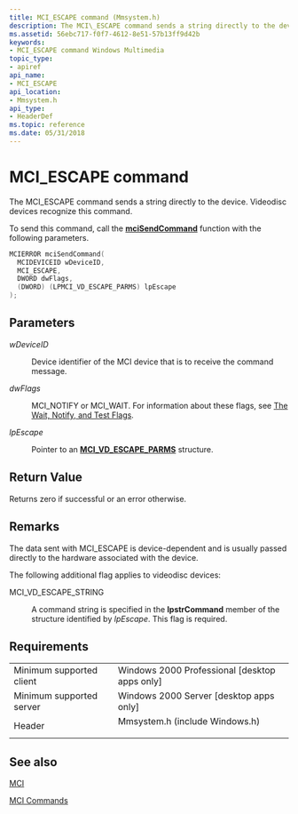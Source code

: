 ```yaml
---
title: MCI_ESCAPE command (Mmsystem.h)
description: The MCI\_ESCAPE command sends a string directly to the device. Videodisc devices recognize this command.
ms.assetid: 56ebc717-f0f7-4612-8e51-57b13ff9d42b
keywords:
- MCI_ESCAPE command Windows Multimedia
topic_type:
- apiref
api_name:
- MCI_ESCAPE
api_location:
- Mmsystem.h
api_type:
- HeaderDef
ms.topic: reference
ms.date: 05/31/2018
---
```


# MCI\_ESCAPE command

The MCI\_ESCAPE command sends a string directly to the device. Videodisc devices recognize this command.

To send this command, call the [**mciSendCommand**](/previous-versions//dd757160(v=vs.85)) function with the following parameters.


```C++
MCIERROR mciSendCommand(
  MCIDEVICEID wDeviceID, 
  MCI_ESCAPE, 
  DWORD dwFlags, 
  (DWORD) (LPMCI_VD_ESCAPE_PARMS) lpEscape
);
```



## Parameters

<dl> <dt>

<span id="wDeviceID"></span><span id="wdeviceid"></span><span id="WDEVICEID"></span>*wDeviceID*
</dt> <dd>

Device identifier of the MCI device that is to receive the command message.

</dd> <dt>

<span id="dwFlags"></span><span id="dwflags"></span><span id="DWFLAGS"></span>*dwFlags*
</dt> <dd>

MCI\_NOTIFY or MCI\_WAIT. For information about these flags, see [The Wait, Notify, and Test Flags](the-wait-notify-and-test-flags.md).

</dd> <dt>

<span id="lpEscape"></span><span id="lpescape"></span><span id="LPESCAPE"></span>*lpEscape*
</dt> <dd>

Pointer to an [**MCI\_VD\_ESCAPE\_PARMS**](mci-vd-escape-parms.md) structure.

</dd> </dl>

## Return Value

Returns zero if successful or an error otherwise.

## Remarks

The data sent with MCI\_ESCAPE is device-dependent and is usually passed directly to the hardware associated with the device.

The following additional flag applies to videodisc devices:

<dl> <dt>

<span id="MCI_VD_ESCAPE_STRING"></span><span id="mci_vd_escape_string"></span>MCI\_VD\_ESCAPE\_STRING
</dt> <dd>

A command string is specified in the **lpstrCommand** member of the structure identified by *lpEscape*. This flag is required.

</dd> </dl>

## Requirements



|                                     |                                                                                                           |
|-------------------------------------|-----------------------------------------------------------------------------------------------------------|
| Minimum supported client<br/> | Windows 2000 Professional \[desktop apps only\]<br/>                                                |
| Minimum supported server<br/> | Windows 2000 Server \[desktop apps only\]<br/>                                                      |
| Header<br/>                   | <dl> <dt>Mmsystem.h (include Windows.h)</dt> </dl> |



## See also

<dl> <dt>

[MCI](mci.md)
</dt> <dt>

[MCI Commands](mci-commands.md)
</dt> </dl>

 

